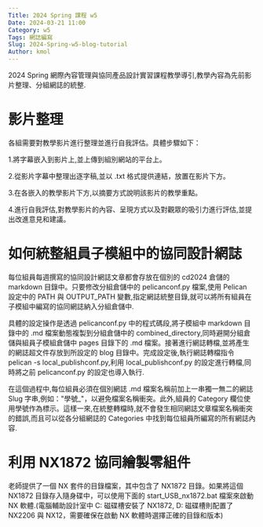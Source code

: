 ```yaml
---
Title: 2024 Spring 課程 w5
Date: 2024-03-21 11:00
Category: w5
Tags: 網誌編寫
Slug: 2024-Spring-w5-blog-tutorial
Author: kmol
---
```


2024 Spring 網際內容管理與協同產品設計實習課程教學導引,教學內容為先前影片整理、分組網誌的統整.

<!-- PELICAN_END_SUMMARY -->

# 影片整理
各組需要對教學影片進行整理並進行自我評估。具體步驟如下：

1.將字幕嵌入到影片上,並上傳到組別網站的平台上。

2.從影片字幕中整理出逐字稿,並以 .txt 格式提供連結，放置在影片下方。

3.在各嵌入的教學影片下方,以摘要方式說明該影片的教學重點。

4.進行自我評估,對教學影片的內容、呈現方式以及對觀眾的吸引力進行評估,並提出改進意見和建議。
# 如何統整組員子模組中的協同設計網誌
每位組員每週撰寫的協同設計網誌文章都會存放在個別的 cd2024 倉儲的 markdown 目錄中。只要修改分組倉儲中的 pelicanconf.py 檔案,使用 Pelican 設定中的 PATH 與 OUTPUT_PATH 變數,指定網誌統整目錄,就可以將所有組員在子模組中編寫的協同網誌納入分組倉儲中.

具體的設定操作是透過 pelicanconf.py 中的程式碼段,將子模組中 markdown 目錄中的 .md 檔案動態複製到分組倉儲中的 combined_directory,同時避開分組倉儲與組員子模組倉儲中 pages 目錄下的 .md 檔案。接著進行網誌轉檔,並將產生的網誌超文件存放到所設定的 blog 目錄中。完成設定後,執行網誌轉檔指令 pelican -s local_publishconf.py,利用 local_publishconf.py 的設定進行轉檔,同時將之前 pelicanconf.py 的設定也導入執行.

在這個過程中,每位組員必須在個別網誌 .md 檔案名稱前加上一串獨一無二的網誌 Slug 字串,例如："學號_"，以避免檔案名稱衝突。此外,組員的 Category 欄位使用學號作為標示。這樣一來,在統整轉檔時,就不會發生相同網誌文章檔案名稱衝突的錯誤,而且可以從各分組網誌的 Categories 中找到每位組員所編寫的所有網誌內容.
# 利用 NX1872 協同繪製零組件
老師提供了一個 NX 套件的目錄檔案，其中包含了 NX1872 目錄。如果將這個 NX1872 目錄存入隨身碟中，可以使用下面的 start_USB_nx1872.bat 檔案來啟動 NX 軟體.(電腦輔助設計室中 C: 磁碟槽安裝了 NX1872, D: 磁碟槽則配置了 NX2206 與 NX12，需要確保在啟動 NX 軟體時選擇正確的目錄和版本)